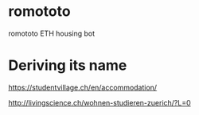 # romototo

romototo ETH housing bot

# Deriving its name


https://studentvillage.ch/en/accommodation/

http://livingscience.ch/wohnen-studieren-zuerich/?L=0